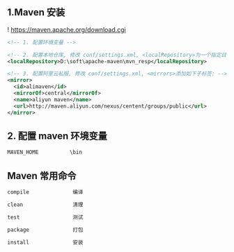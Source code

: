 ##

## 1.Maven 安装

! https://maven.apache.org/download.cgi

```xml
<!-- 1. 配置环境变量 -->

<!-- 2. 配置本地仓库, 修改 conf/settings.xml, <localRepository>为一个指定目录 -->
<localRepository>D:\soft\apache-maven\mvn_resp</localRepository>

<!-- 3. 配置阿里云私服, 修改 conf/settings.xml, <mirrors>添加如下子标签: -->
<mirror>
  <id>alimaven</id>
  <mirrorOf>central</mirrorOf>
  <name>aliyun maven</name>
  <url>http://maven.aliyun.com/nexus/centent/groups/public</url>
</mirror>
```

## 2. 配置 maven 环境变量

```txt
MAVEN_HOME          \bin
```

## Maven 常用命令

```txt
compile              编译

clean                清理

test                 测试

package              打包

install              安装
```
